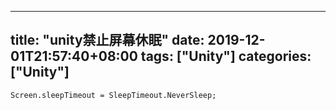 ﻿
---
title: "unity禁止屏幕休眠"
date: 2019-12-01T21:57:40+08:00
tags: ["Unity"]
categories: ["Unity"]
---

<!--more-->


```
Screen.sleepTimeout = SleepTimeout.NeverSleep;
```
